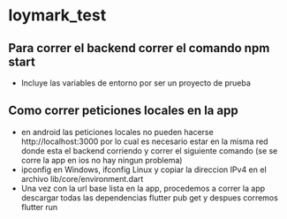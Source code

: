 # loymark_test

## Para correr el backend correr el comando npm start
- Incluye las variables de entorno por ser un proyecto de prueba
## Como correr peticiones locales en la app
- en android las peticiones locales no pueden hacerse http://localhost:3000 por lo cual es necesario estar en la misma red donde esta el backend corriendo y correr el siguiente comando (se se corre la app en ios no hay ningun problema)
- ipconfig en Windows, ifconfig Linux y copiar la direccion IPv4 en el archivo lib/core/environment.dart
- Una vez con la url base lista en la app, procedemos a correr la app descargar todas las dependencias flutter pub get y despues corremos flutter run
